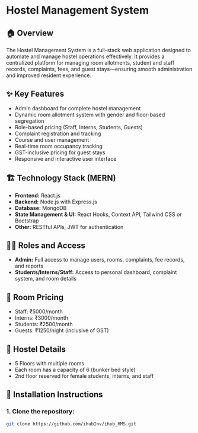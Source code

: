 # Hostel Management System

## 🏠 Overview
The Hostel Management System is a full-stack web application designed to automate and manage hostel operations effectively. It provides a centralized platform for managing room allotments, student and staff records, complaints, fees, and guest stays—ensuring smooth administration and improved resident experience.

## ✨ Key Features
- Admin dashboard for complete hostel management
- Dynamic room allotment system with gender and floor-based segregation
- Role-based pricing (Staff, Interns, Students, Guests)
- Complaint registration and tracking
- Course and user management
- Real-time room occupancy tracking
- GST-inclusive pricing for guest stays
- Responsive and interactive user interface

## 🏗️ Technology Stack (MERN)
- **Frontend:** React.js  
- **Backend:** Node.js with Express.js  
- **Database:** MongoDB  
- **State Management & UI:** React Hooks, Context API, Tailwind CSS or Bootstrap  
- **Other:** RESTful APIs, JWT for authentication

## 🧑‍💼 Roles and Access
- **Admin:** Full access to manage users, rooms, complaints, fee records, and reports  
- **Students/Interns/Staff:** Access to personal dashboard, complaint system, and room details

## 🧮 Room Pricing
- Staff: ₹5000/month  
- Interns: ₹3000/month  
- Students: ₹2500/month  
- Guests: ₹1250/night (inclusive of GST)

## 🏢 Hostel Details
- 5 Floors with multiple rooms  
- Each room has a capacity of 6 (bunker bed style)  
- 2nd floor reserved for female students, interns, and staff

## 🚀 Installation Instructions

### 1. Clone the repository:
```bash
git clone https://github.com/ihubInv/ihub_HMS.git
